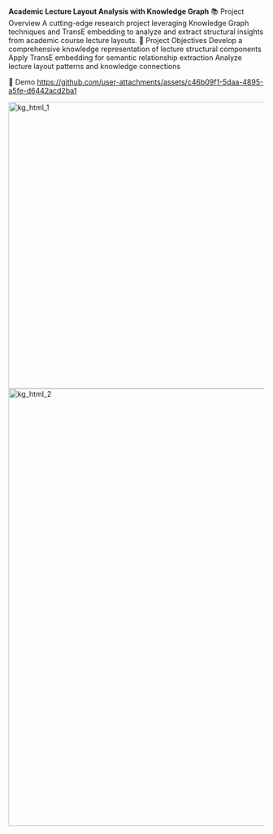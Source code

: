 **Academic Lecture Layout Analysis with Knowledge Graph**
📚 Project Overview
A cutting-edge research project leveraging Knowledge Graph techniques and TransE embedding to analyze and extract structural insights from academic course lecture layouts.
🎯 Project Objectives
Develop a comprehensive knowledge representation of lecture structural components
Apply TransE embedding for semantic relationship extraction
Analyze lecture layout patterns and knowledge connections

🎥 Demo
https://github.com/user-attachments/assets/c46b09f1-5daa-4895-a5fe-d6442acd2ba1


<img width="564" alt="kg_html_1" src="https://github.com/user-attachments/assets/d290d06c-620c-4f70-8028-cbba711eaf88" />
<img width="861" alt="kg_html_2" src="https://github.com/user-attachments/assets/6cd352f7-add1-42c0-bd7c-26161fedd1a4" />
